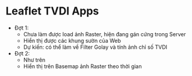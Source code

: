 # Leaflet TVDI Apps
+ Đợt 1:
    + Chưa làm được load ảnh Raster, hiện đang gán cứng trong Server
    + Hiển thị được các khung sườn của Web
    + Dự kiến: có thể làm về Filter Golay và tính ảnh chỉ số TVDI
+ Đợt 2:
    + Như trên
    + Hiển thị trên Basemap ảnh Raster theo thời gian